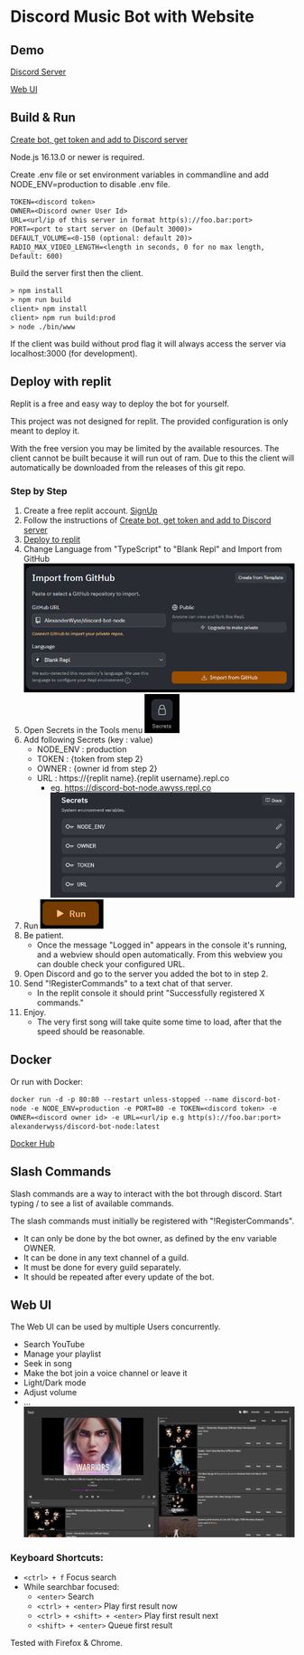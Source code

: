 # Discord Music Bot with Website

## Demo
[Discord Server](https://discord.gg/7v9jSsukYw)

[Web UI](https://discord-demo.wyss.tech/player/790550663280459786)

## Build & Run

[Create bot, get token and add to Discord server](https://github.com/AlexanderWyss/discord-bot-node/blob/master/DiscordBotREADME.md)

Node.js 16.13.0 or newer is required.

Create .env file or set environment variables in commandline and add NODE_ENV=production to disable .env file.
```
TOKEN=<discord token>
OWNER=<Discord owner User Id>
URL=<url/ip of this server in format http(s)://foo.bar:port>
PORT=<port to start server on (Default 3000)>
DEFAULT_VOLUME=<0-150 (optional: default 20)>
RADIO_MAX_VIDEO_LENGTH=<length in seconds, 0 for no max length, Default: 600)
```

Build the server first then the client.
```
> npm install
> npm run build
client> npm install
client> npm run build:prod
> node ./bin/www
```

If the client was build without prod flag it will always access the server via localhost:3000 (for development).

## Deploy with replit
Replit is a free and easy way to deploy the bot for yourself.

This project was not designed for replit. The provided configuration is only meant to deploy it.

With the free version you may be limited by the available resources. 
The client cannot be built because it will run out of ram. 
Due to this the client will automatically be downloaded from the releases of this git repo.

### Step by Step
1. Create a free replit account. [SignUp](https://replit.com/signup)
2. Follow the instructions of [Create bot, get token and add to Discord server](https://github.com/AlexanderWyss/discord-bot-node/blob/master/DiscordBotREADME.md)
3. [Deploy to replit](https://repl.it/github/AlexanderWyss/discord-bot-node)
4. Change Language from "TypeScript" to "Blank Repl" and Import from GitHub
![Web UI](https://raw.githubusercontent.com/AlexanderWyss/README-assets/master/replit_import.png)
5. Open Secrets in the Tools menu
![Secrets](https://raw.githubusercontent.com/AlexanderWyss/README-assets/master/replit_secrets.png)
6. Add following Secrets (key : value)
   - NODE_ENV : production
   - TOKEN : {token from step 2}
   - OWNER : {owner id from step 2}
   - URL : https://{replit name}.{replit username}.repl.co
     - eg. https://discord-bot-node.awyss.repl.co
       ![Run](https://raw.githubusercontent.com/AlexanderWyss/README-assets/master/replit_secrets_list.png)
7. Run
![Run](https://raw.githubusercontent.com/AlexanderWyss/README-assets/master/replit_run.png)
8. Be patient.
   - Once the message "Logged in" appears in the console it's running, and a webview should open automatically.
From this webview you can double check your configured URL.
9. Open Discord and go to the server you added the bot to in step 2.
10. Send "!RegisterCommands" to a text chat of that server.
    - In the replit console it should print "Successfully registered X commands."
11. Enjoy.
    - The very first song will take quite some time to load, after that the speed should be reasonable.


## Docker
Or run with Docker:
```
docker run -d -p 80:80 --restart unless-stopped --name discord-bot-node -e NODE_ENV=production -e PORT=80 -e TOKEN=<discord token> -e OWNER=<discord owner id> -e URL=<url/ip e.g http(s)://foo.bar:port> alexanderwyss/discord-bot-node:latest
```
[Docker Hub](https://hub.docker.com/r/alexanderwyss/discord-bot-node)

## Slash Commands
Slash commands are a way to interact with the bot through discord. Start typing / to see a list of available commands.

The slash commands must initially be registered with "!RegisterCommands".
- It can only be done by the bot owner, as defined by the env variable OWNER.
- It can be done in any text channel of a guild.
- It must be done for every guild separately.
- It should be repeated after every update of the bot.

## Web UI
The Web UI can be used by multiple Users concurrently.
- Search YouTube
- Manage your playlist
- Seek in song
- Make the bot join a voice channel or leave it
- Light/Dark mode
- Adjust volume
- ...
![Web UI](https://raw.githubusercontent.com/AlexanderWyss/README-assets/master/discord-bot-node-web-ui.png)

### Keyboard Shortcuts:
* `<ctrl> + f` Focus search
* While searchbar focused:
    * `<enter>` Search
    * `<ctrl> + <enter>` Play first result now
    * `<ctrl> + <shift> + <enter>` Play first result next
    * `<shift> + <enter>` Queue first result

Tested with Firefox & Chrome.
